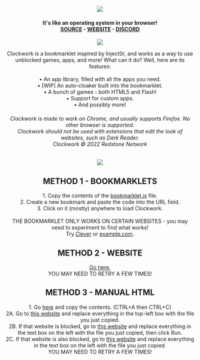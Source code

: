 <p align="center">
  <img src="https://user-images.githubusercontent.com/91223726/216793567-00f59f4e-7327-4211-be05-b852232e90e3.png" align="center">
</p>

<h4 align="center">
  It's like an operating system in your browser!<br>
  <a href="https://gitlab.com/lukasexists/redstone-nw.netlify.app/-/tree/main/clockwork-app">SOURCE</a> - <a href="https://redstone-nw.netlify.app/clockwork/index.html">WEBSITE</a> - <a href="//discord.gg/Sb8NzVbqX8">DISCORD</a><br>
</h4>

<!-- ABOUT SECTION -->
<p align="center">
  <img src="https://user-images.githubusercontent.com/91223726/216793656-17079e7b-f69b-48ae-929d-97ad2206fd6d.png" align="center">
</p>

<p align="center">
  Clockwork is a bookmarklet inspired by Inject0r, and works as a way to use unblocked games, apps, and more!
  What can it do? Well, here are its features:<br><br>
  • An app library, filled with all the apps you need.<br>
  • [WIP] An auto-cloaker built into the bookmarklet.<br>
  • A bunch of games - both HTML5 and Flash!<br>
  • Support for custom apps.<br>
  • And possibly more!
</p>

<h6 align="center">
  Clockwork is made to work on Chrome, and usually supports Firefox. No other browser is supported.
  <br>Clockwork should not be used with extensions that edit the look of websites, such as Dark Reader.<br>
  <i>Clockwork © 2022 Redstone Network</i>
</h6>

<!-- ABOUT SECTION -->
<p align="center">
  <img src="https://user-images.githubusercontent.com/91223726/216842392-8707df04-bb35-4e4a-ac6f-49650ac5032e.png" align="center">
</p>

<h2 align="center">
  METHOD 1 - BOOKMARKLETS
</h2>
<p align="center">
  1. Copy the contents of the <a href="https://raw.githubusercontent.com/red-stone-network/clockwork/main/bookmarklet.js" download>bookmarklet.js</a> file.<br>
  2. Create a new bookmark and paste the code into the URL field.<br>
  3. Click on it (mostly) anywhere to load Clockwork.<br>
  <br>
  THE BOOKMARKLET ONLY WORKS ON CERTAIN WEBSITES - you may need to experiment to find what works!<br>
  Try  <a href="https://clever.com/">Clever</a> or  <a href="https://example.com">example.com</a>.
</p>

<h2 align="center">
  METHOD 2 - WEBSITE
</h2>
<p align="center">
  <a href="https://idi0t.glitch.me/clockwork">Go here.</a><br>
  YOU MAY NEED TO RETRY A FEW TIMES!
</p>

<h2 align="center">
  METHOD 3 - MANUAL HTML
</h2>
<p align="center">
  1. Go <a href="https://github.com/red-stone-network/clockwork/raw/html-site/index.html">here</a> and copy the contents. (CTRL+A then CTRL+C)<br>
  2A. Go to <a href="https://liveweave.com/">this website</a> and replace everything in the top-left box with the file you just copied.<br>
  2B. If that website is blocked, go to <a href="https://www.w3schools.com/tags/tryit.asp?filename=tryhtml_phrase_samp">this website</a>
  and replace everything in the text box on the left with the file you just copied, then click Run.<br>
  2C. If that website is also blocked, go to <a href="https://www.tutorialspoint.com/online_html_editor.php">this website</a> and replace everything in the text box on the left with the file you just copied.<br>
  YOU MAY NEED TO RETRY A FEW TIMES!
</p>
